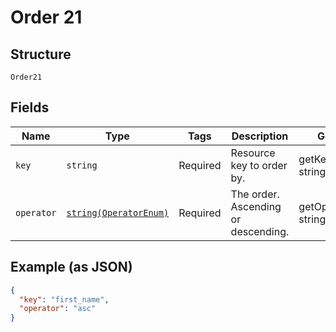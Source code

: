 
# Order 21

## Structure

`Order21`

## Fields

| Name | Type | Tags | Description | Getter | Setter |
|  --- | --- | --- | --- | --- | --- |
| `key` | `string` | Required | Resource key to order by. | getKey(): string | setKey(string key): void |
| `operator` | [`string(OperatorEnum)`](../../doc/models/operator-enum.md) | Required | The order. Ascending or descending. | getOperator(): string | setOperator(string operator): void |

## Example (as JSON)

```json
{
  "key": "first_name",
  "operator": "asc"
}
```

